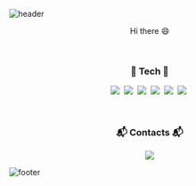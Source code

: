 <!--
노란색
-->
![header](https://capsule-render.vercel.app/api?type=slice&color=FFFF00&height=170&section=header&text=%20Chongmyeong&fontColor=090707&fontAlignX=45&fontAlignY=65&fontSize=100&animation=twinkling)
<p align="center">
Hi there 😄
</p>
<br>
<h3 align="center"> 🍒 Tech 🍒 </h3>
<p align="center">
  <img src="https://img.shields.io/badge/C-A8B9CC?style=for-the-badge&logo=C&logoColor=white"/></a>&nbsp 
  <img src="https://img.shields.io/badge/Javascript-ffb13b?style=for-the-badge&logo=javascript&logoColor=white"/></a>&nbsp 
  <img src="https://img.shields.io/badge/css-1572B6?style=for-the-badge&logo=css3&logoColor=white"/></a>&nbsp
  <img src="https://img.shields.io/badge/HTML5-E34F26?style=for-the-badge&logo=HTML5&logoColor=white"/></a>&nbsp
  <img src="https://img.shields.io/badge/Vue.js-4FC08D?style=for-the-badge&logo=Vue.js&logoColor=white"/></a>&nbsp
  <img src="https://img.shields.io/badge/Sass-CC6699?style=for-the-badge&logo=Sass&logoColor=white"/></a>&nbsp
</p>
<br>

<h3 align="center"> 📬 Contacts 📬 </h3>
<p align="center">
  <a href="mailto:chdaud36@gmail.com"><img src="https://img.shields.io/badge/Gmail-d14836?style=flat-square&logo=Gmail&logoColor=white&link=chdaud36@gmail.com"/></a>
</p>

<!--
[![reyeon1209's github stats](https://github-readme-stats.vercel.app/api?username=reyeon1209&count_private=true&show_icons=true&theme=buefy&hide_border=true&include_all_commits=1)](https://github.com/reyeon1209/github-readme-stats)  
-->

![footer](https://capsule-render.vercel.app/api?type=slice&color=FFFF00&height=150&section=footer)

<!--
**chdaud78/chdaud78** is a ✨ _special_ ✨ repository because its `README.md` (this file) appears on your GitHub profile.

Here are some ideas to get you started:

- 🔭 I’m currently working on ...
- 🌱 I’m currently learning ...
- 👯 I’m looking to collaborate on ...
- 🤔 I’m looking for help with ...
- 💬 Ask me about ...
- 📫 How to reach me: ...
- 😄 Pronouns: ...
- ⚡ Fun fact: ...
-->
